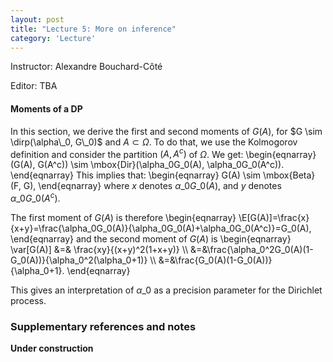 ```yaml
---
layout: post
title: "Lecture 5: More on inference"
category: 'Lecture'
---
```


Instructor: Alexandre Bouchard-C&ocirc;t&eacute;

Editor: TBA


#### Moments of a DP

In this section, we derive the  first and second moments of $G(A)$, for $G \sim \dirp(\alpha\_0, G\_0)$ and  $A \subset \Omega$.  To do that, we use the Kolmogorov definition and consider the partition $(A, A^c)$ of $\Omega$.  We get:
\\begin{eqnarray}
(G(A), G(A^c)) \sim \mbox{Dir}(\alpha\_0G\_0(A), \alpha\_0G\_0(A^c)).
\\end{eqnarray}
This implies that:
\\begin{eqnarray}
G(A) \sim \mbox{Beta}(F, G),
\\end{eqnarray}
where $x$ denotes $\alpha\_0G\_0(A)$, and $y$ denotes $\alpha\_0G\_0(A^c)$.

The first moment of  $G(A)$ is therefore
\\begin{eqnarray}
\E[G(A)]=\frac{x}{x+y}=\frac{\alpha\_0G\_0(A)}{\alpha\_0G\_0(A)+\alpha\_0G\_0(A^c)}=G\_0(A), 
\\end{eqnarray}
and the second moment of  $G(A)$ is 
\\begin{eqnarray}
\var[G(A)] &=& \frac{xy}{(x+y)^2(1+x+y)} \\\\
&=&\frac{\alpha\_0^2G\_0(A)(1-G\_0(A))}{\alpha\_0^2(\alpha\_0+1)} \\\\
&=&\frac{G\_0(A)(1-G\_0(A))}{\alpha\_0+1}.
\\end{eqnarray}

This gives an interpretation of $\alpha\_0$ as a precision parameter for the Dirichlet process. 


### Supplementary references and notes

**Under construction**
